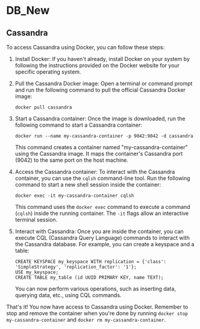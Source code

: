 # DB_New


## Cassandra 
To access Cassandra using Docker, you can follow these steps:

1. Install Docker: If you haven't already, install Docker on your system by following the instructions provided on the Docker website for your specific operating system.

2. Pull the Cassandra Docker image: Open a terminal or command prompt and run the following command to pull the official Cassandra Docker image:

   ```
   docker pull cassandra
   ```

3. Start a Cassandra container: Once the image is downloaded, run the following command to start a Cassandra container:

   ```
   docker run --name my-cassandra-container -p 9042:9042 -d cassandra
   ```

   This command creates a container named "my-cassandra-container" using the Cassandra image. It maps the container's Cassandra port (9042) to the same port on the host machine.

4. Access the Cassandra container: To interact with the Cassandra container, you can use the `cqlsh` command-line tool. Run the following command to start a new shell session inside the container:

   ```
   docker exec -it my-cassandra-container cqlsh
   ```

   This command uses the `docker exec` command to execute a command (`cqlsh`) inside the running container. The `-it` flags allow an interactive terminal session.

5. Interact with Cassandra: Once you are inside the container, you can execute CQL (Cassandra Query Language) commands to interact with the Cassandra database. For example, you can create a keyspace and a table:

   ```
   CREATE KEYSPACE my_keyspace WITH replication = {'class': 'SimpleStrategy', 'replication_factor': '1'};
   USE my_keyspace;
   CREATE TABLE my_table (id UUID PRIMARY KEY, name TEXT);
   ```

   You can now perform various operations, such as inserting data, querying data, etc., using CQL commands.

That's it! You now have access to Cassandra using Docker. Remember to stop and remove the container when you're done by running `docker stop my-cassandra-container` and `docker rm my-cassandra-container`.